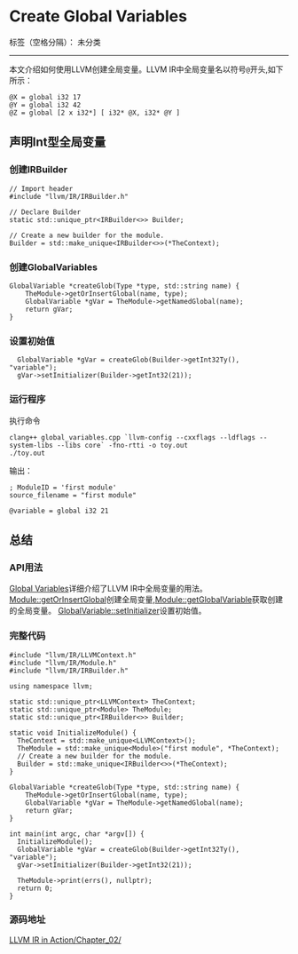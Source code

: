 # Create Global Variables

标签（空格分隔）： 未分类

---

本文介绍如何使用LLVM创建全局变量。LLVM IR中全局变量名以符号`@`开头,如下所示：
```
@X = global i32 17
@Y = global i32 42
@Z = global [2 x i32*] [ i32* @X, i32* @Y ]
```
## 声明Int型全局变量
### 创建IRBuilder
```
// Import header
#include "llvm/IR/IRBuilder.h"

// Declare Builder
static std::unique_ptr<IRBuilder<>> Builder;

// Create a new builder for the module.
Builder = std::make_unique<IRBuilder<>>(*TheContext);
```

### 创建GlobalVariables
```
GlobalVariable *createGlob(Type *type, std::string name) {
    TheModule->getOrInsertGlobal(name, type);
    GlobalVariable *gVar = TheModule->getNamedGlobal(name);
    return gVar;
}
```

### 设置初始值
```
  GlobalVariable *gVar = createGlob(Builder->getInt32Ty(), "variable");
  gVar->setInitializer(Builder->getInt32(21));
```
### 运行程序
执行命令
```
clang++ global_variables.cpp `llvm-config --cxxflags --ldflags --system-libs --libs core` -fno-rtti -o toy.out
./toy.out
```
输出：
```
; ModuleID = 'first module'
source_filename = "first module"

@variable = global i32 21
```

## 总结
### API用法
[Global Variables](https://llvm.org/docs/LangRef.html#globalvars)详细介绍了LLVM IR中全局变量的用法。
[ Module::getOrInsertGlobal](https://llvm.org/doxygen/classllvm_1_1Module.html#abd8f7242df6ecb10f429c4d39403c334)创建全局变量,[Module::getGlobalVariable](https://llvm.org/doxygen/classllvm_1_1Module.html#aeb548ad4e336f7f3d3cc91578b5de0a8)获取创建的全局变量。
[ GlobalVariable::setInitializer](https://llvm.org/doxygen/classllvm_1_1GlobalVariable.html#a095f8f031d99ce3c0b25478713293dea)设置初始值。
### 完整代码
```
#include "llvm/IR/LLVMContext.h"
#include "llvm/IR/Module.h"
#include "llvm/IR/IRBuilder.h"

using namespace llvm;

static std::unique_ptr<LLVMContext> TheContext;
static std::unique_ptr<Module> TheModule;
static std::unique_ptr<IRBuilder<>> Builder;

static void InitializeModule() {
  TheContext = std::make_unique<LLVMContext>();
  TheModule = std::make_unique<Module>("first module", *TheContext);
  // Create a new builder for the module.
  Builder = std::make_unique<IRBuilder<>>(*TheContext);
}

GlobalVariable *createGlob(Type *type, std::string name) {
    TheModule->getOrInsertGlobal(name, type);
    GlobalVariable *gVar = TheModule->getNamedGlobal(name);
    return gVar;
}

int main(int argc, char *argv[]) {
  InitializeModule();
  GlobalVariable *gVar = createGlob(Builder->getInt32Ty(), "variable");
  gVar->setInitializer(Builder->getInt32(21));

  TheModule->print(errs(), nullptr);
  return 0;
}
```
### 源码地址
[LLVM IR in Action/Chapter_02/](https://github.com/bigconvience/llvm-ir-in-action/tree/main/Chapter_02)
